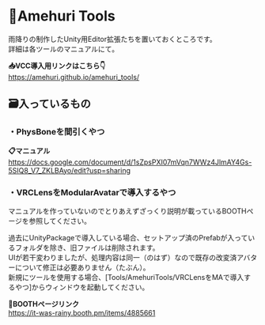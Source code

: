 # 🧰Amehuri Tools
雨降りの制作したUnity用Editor拡張たちを置いておくところです。  
詳細は各ツールのマニュアルにて。  
  
**📥VCC導入用リンクはこちら👇**  
https://amehuri.github.io/amehuri_tools/  
  
## 🗃️入っているもの
### ・PhysBoneを間引くやつ
**📋マニュアル**  
https://docs.google.com/document/d/1sZpsPXI07mVqn7WWz4JlmAY4Gs-5SIQ8_V7_ZKLBAyo/edit?usp=sharing  
### ・VRCLensをModularAvatarで導入するやつ  
マニュアルを作っていないのでとりあえずざっくり説明が載っているBOOTHページを参照してください。  

  
過去にUnityPackageで導入している場合、セットアップ済のPrefabが入っているフォルダを除き、旧ファイルは削除されます。  
UIが若干変わりましたが、処理内容は同一（のはず）なので既存の改変済アバターについて修正は必要ありません（たぶん）。  
新規にツールを使用する場合、[Tools/AmehuriTools/VRCLensをMAで導入するやつ]からウィンドウを起動してください。
  
**🐫BOOTHページリンク**  
https://it-was-rainy.booth.pm/items/4885661
